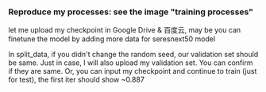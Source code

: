 ### Reproduce my processes: see the image "training processes"
let me upload my checkpoint in Google Drive & 百度云, may be you can finetune the model by adding more data for seresnext50 model

In split_data, if you didn't change the random seed, our validation set should be same. Just in case, I will also upload my validation set. You can confirm if they are same. Or, you can input my checkpoint and continue to train (just for test), the first iter should show ~0.887
